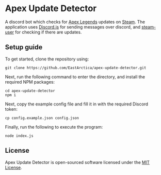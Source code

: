 # Apex Update Detector

A discord bot which checks for [Apex Legends](https://www.ea.com/games/apex-legends) updates on [Steam](https://steamcommunity.com/). The application uses [Discord.js](https://discord.js.org) for sending messages over discord, and [steam-user](https://github.com/DoctorMcKay/node-steam-user) for checking if there are updates.

## Setup guide
To get started, clone the repository using:

    git clone https://github.com/EastArctica/apex-update-detector.git

Next, run the following command to enter the directory, and install the required NPM packages:

    cd apex-update-detector
    npm i

Next, copy the example config file and fill it in with the required Discord token:

    cp config.example.json config.json

Finally, run the following to execute the program:

    node index.js

## License
Apex Update Detector is open-sourced software licensed under the [MIT License](https://opensource.org/licenses/MIT).